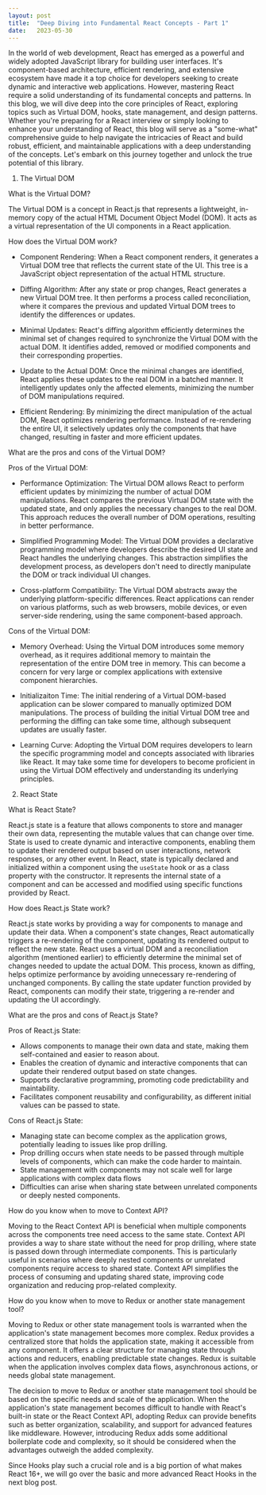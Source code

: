 ```yaml
---
layout: post
title:  "Deep Diving into Fundamental React Concepts - Part 1"
date:   2023-05-30
---
```


<p class="intro">In the world of web development, React has emerged as a powerful and widely adopted JavaScript library for building user interfaces. It's component-based architecture, efficient rendering, and extensive ecosystem have made it a top choice for developers seeking to create dynamic and interactive web applications. However, mastering React require a solid understanding of its fundamental concepts and patterns. In this blog, we will dive deep into the core principles of React, exploring topics such as Virtual DOM, hooks, state management, and design patterns. Whether you're preparing for a React interview or simply looking to enhance your understanding of React, this blog will serve as a "some-what" comprehensive guide to help navigate the intricacies of React and build robust, efficient, and maintainable applications with a deep understanding of the concepts. Let's embark on this journey together and unlock the true potential of this library.</p>

1. The Virtual DOM

What is the Virtual DOM?

The Virtual DOM is a concept in React.js that represents a lightweight, in-memory copy of the actual HTML Document Object Model (DOM). It acts as a virtual representation of the UI components in a React application. 

How does the Virtual DOM work? 

* Component Rendering: When a React component renders, it generates a Virtual DOM tree that reflects the current state of the UI. This tree is a JavaScript object representation of the actual HTML structure. 

* Diffing Algorithm: After any state or prop changes, React generates a new Virtual DOM tree. It then performs a process called reconciliation, where it compares the previous and updated Virtual DOM trees to identify the differences or updates. 

* Minimal Updates: React's diffing algorithm efficiently determines the minimal set of changes required to synchronize the Virtual DOM with the actual DOM. It identifies added, removed or modified components and their corresponding properties. 

* Update to the Actual DOM: Once the minimal changes are identified, React applies these updates to the real DOM in a batched manner. It intelligently updates only the affected elements, minimizing the number of DOM manipulations required. 

* Efficient Rendering: By minimizing the direct manipulation of the actual DOM, React optimizes rendering performance. Instead of re-rendering the entire UI, it selectively updates only the components that have changed, resulting in faster and more efficient updates. 

What are the pros and cons of the Virtual DOM?

Pros of the Virtual DOM:
* Performance Optimization: The Virtual DOM allows React to perform efficient updates by minimizing the number of actual DOM manipulations. React compares the previous Virtual DOM state with the updated state, and only applies the necessary changes to the real DOM. This approach reduces the overall number of DOM operations, resulting in better performance. 

* Simplified Programming Model: The Virtual DOM provides a declarative programming model where developers describe the desired UI state and React handles the underlying changes. This abstraction simplifies the development process, as developers don't need to directly manipulate the DOM or track individual UI changes.

* Cross-platform Compatibility: The Virtual DOM abstracts away the underlying platform-specific differences. React applications can render on various platforms, such as web browsers, mobile devices, or even server-side rendering, using the same component-based approach.

Cons of the Virtual DOM:
* Memory Overhead: Using the Virtual DOM introduces some memory overhead, as it requires additional memory to maintain the representation of the entire DOM tree in memory. This can become a concern for very large or complex applications with extensive component hierarchies. 

* Initializaiton Time: The initial rendering of a Virtual DOM-based application can be slower compared to manually optimized DOM manipulations. The process of building the initial Virtual DOM tree and performing the diffing can take some time, although subsequent updates are usually faster. 

* Learning Curve: Adopting the Virtual DOM requires developers to learn the specific programming model and concepts associated with libraries like React. It may take some time for developers to become proficient in using the Virtual DOM effectively and understanding its underlying principles. 

2. React State

What is React State?

React.js state is a feature that allows components to store and manager their own data, representing the mutable values that can change over time. State is used to create dynamic and interactive components, enabling them to update their rendered output based on user interactions, network responses, or any other event. In React, state is typically declared and initialized within a component using the `useState` hook or as a class property with the constructor. It represents the internal state of a component and can be accessed and modified using specific functions provided by React. 

How does React.js State work? 

React.js state works by providing a way for components to manage and update their data. When a component's state changes, React automatically triggers a re-rendering of the component, updating its rendered output to reflect the new state. React uses a virtual DOM and a reconciliation algorithm (mentioned earlier) to efficiently determine the minimal set of changes needed to update the actual DOM. This process, known as diffing, helps optimize performance by avoiding unnecessary re-rendering of unchanged components. By calling the state updater function provided by React, components can modify their state, triggering a re-render and updating the UI accordingly.

What are the pros and cons of React.js State? 

Pros of React.js State:
* Allows components to manage their own data and state, making them self-contained and easier to reason about.
* Enables the creation of dynamic and interactive components that can update their rendered output based on state changes.
* Supports declarative programming, promoting code predictability and maintability. 
* Facilitates component reusability and configurability, as different initial values can be passed to state. 

Cons of React.js State:
* Managing state can become complex as the application grows, potentially leading to issues like prop drilling.
* Prop drilling occurs when state needs to be passed through multiple levels of components, which can make the code harder to maintain.
* State management with components may not scale well for large applications with complex data flows
* Difficulties can arise when sharing state between unrelated components or deeply nested components. 

How do you know when to move to Context API? 

Moving to the React Context API is beneficial when multiple components across the components tree need access to the same state. Context API provides a way to share state without the need for prop drilling, where state is passed down through intermediate components. This is particularly useful in scenarios where deeply nested components or unrelated components require access to shared state. Context API simplifies the process of consuming and updating shared state, improving code organization and reducing prop-related complexity.

How do you know when to move to Redux or another state management tool? 

Moving to Redux or other state management tools is warranted when the application's state management becomes more complex. Redux provides a centralized store that holds the application state, making it accessible from any component. It offers a clear structure for managing state through actions and reducers, enabling predictable state changes. Redux is suitable when the application involves complex data flows, asynchronous actions, or needs global state management. 

The decision to move to Redux or another state management tool should be based on the specific needs and scale of the application. When the application's state management becomes difficult to handle with React's built-in state or the React Context API, adopting Redux can provide benefits such as better organization, scalability, and support for advanced features like middleware. However, introducing Redux adds some additional boilerplate code and complexity, so it should be considered when the advantages outweigh the added complexity. 

Since Hooks play such a crucial role and is a big portion of what makes React 16+, we will go over the basic and more advanced React Hooks in the next blog post.

